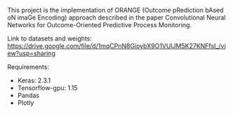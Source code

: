 This project is the implementation of ORANGE (Outcome pRediction bAsed oN imaGe Encoding) approach described in the paper Convolutional Neural Networks for Outcome-Oriented Predictive Process Monitoring.

Link to datasets and weights:
https://drive.google.com/file/d/1mqCPnN8GioybX9O1VUlJM5K27KNFfsI_/view?usp=sharing

Requirements:
- Keras: 2.3.1
- Tensorflow-gpu: 1.15
- Pandas 
- Plotly
